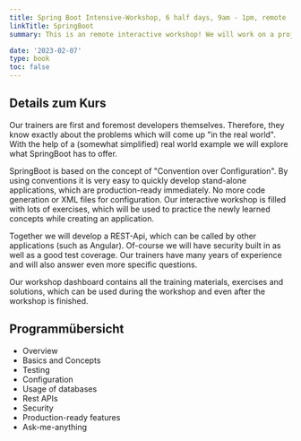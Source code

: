 ```yaml
---
title: Spring Boot Intensive-Workshop, 6 half days, 9am - 1pm, remote
linkTitle: SpringBoot
summary: This is an remote interactive workshop! We will work on a project, which will show us the strengths ans weaknesses of the SpringBoot framework.

date: '2023-02-07'
type: book
toc: false
---
```


## Details zum Kurs

Our trainers are first and foremost developers themselves. Therefore, they know exactly about the problems which will come up "in the real world". With the help of a (somewhat simplified) real world example we will explore what SpringBoot has to offer.   

SpringBoot is based on the concept of "Convention over Configuration". By using conventions it is very easy to quickly develop stand-alone applications, which are production-ready immediately. No more code generation or XML files for configuration.
Our interactive workshop is filled with lots of exercises, which will be used to practice the newly learned concepts while creating an application.  

Together we will develop a REST-Api, which can be called by other applications (such as Angular). Of-course we will have security built in as well as a good test coverage.
Our trainers have many years of experience and will also answer even more specific questions.

Our workshop dashboard contains all the training materials, exercises and solutions, which can be used during the workshop and even after the workshop is finished. 

## Programmübersicht

- Overview
- Basics and Concepts
- Testing
- Configuration
- Usage of databases
- Rest APIs
- Security
- Production-ready features
- Ask-me-anything
